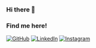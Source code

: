### Hi there 👋


### Find me here!
[![GitHub](https://img.shields.io/badge/GitHub-100000?style=for-the-badge&logo=github&logoColor=white)](https://github.com/Julian702)
[![LinkedIn](https://img.shields.io/badge/LinkedIn-0077B5?style=for-the-badge&logo=linkedin&logoColor=white)](https://www.linkedin.com/in/julian-konstantin-herzog/)
[![Instagram](https://img.shields.io/badge/Instagram-E4405F?style=for-the-badge&logo=instagram&logoColor=white)](https://www.instagram.com/julian0702/)



<!--
**Julian702/Julian702** is a ✨ _special_ ✨ repository because its `README.md` (this file) appears on your GitHub profile.

Here are some ideas to get you started:

- 🔭 I’m currently working on ...
- 🌱 I’m currently learning ...
- 👯 I’m looking to collaborate on ...
- 🤔 I’m looking for help with ...
- 💬 Ask me about ...
- 📫 How to reach me: ...
- 😄 Pronouns: ...
- ⚡ Fun fact: ...
-->
